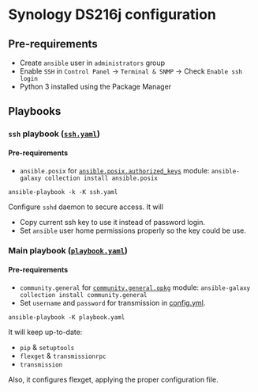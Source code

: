 # Synology DS216j configuration

## Pre-requirements

- Create `ansible` user in `administrators` group
- Enable `SSH` in `Control Panel` -> `Terminal & SNMP` -> Check `Enable ssh login`
- Python 3 installed using the Package Manager

## Playbooks

### `ssh` playbook ([`ssh.yaml`](/ssh.yaml))

#### Pre-requirements

- `ansible.posix` for [`ansible.posix.authorized_keys`](https://docs.ansible.com/ansible/latest/collections/ansible/posix/authorized_key_module.html) module: `ansible-galaxy collection install ansible.posix`

``` shell
ansible-playbook -k -K ssh.yaml
```

Configure `sshd` daemon to secure access. It will

- Copy current ssh key to use it instead of password login.
- Set `ansible` user home permissions properly so the key could be use.

### Main playbook ([`playbook.yaml`](/playbook.yaml))

#### Pre-requirements

- `community.general` for [`community.general.opkg`](https://docs.ansible.com/ansible/latest/collections/community/general/opkg_module.html) module: `ansible-galaxy collection install community.general`
- Set `username` and `password` for transmission in [config.yml](/roles/flexget/files/config.yml).

```shell
ansible-playbook -K playbook.yaml
```

It will keep up-to-date:

- `pip` & `setuptools`
- `flexget` & `transmissionrpc`
- `transmission`

Also, it configures flexget, applying the proper configuration file.